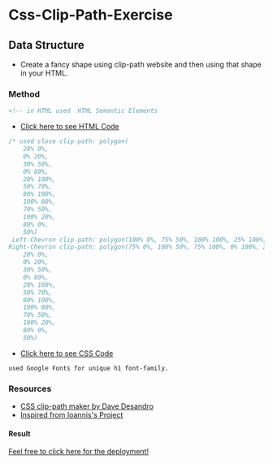 # Css-Clip-Path-Exercise

## Data Structure

- Create a fancy shape using clip-path website and then using that shape in your HTML.

### Method

```html
<!-- in HTML used  HTML Semantic Elements
```

- [Click here to see HTML Code](index.html)

```css
/* used close clip-path: polygon(
    20% 0%,
    0% 20%,
    30% 50%,
    0% 80%,
    20% 100%,
    50% 70%,
    80% 100%,
    100% 80%,
    70% 50%,
    100% 20%,
    80% 0%,
    50%)
 Left-Chevron clip-path: polygon(100% 0%, 75% 50%, 100% 100%, 25% 100%, 0% 50%, 25% 0%);
Right-Chevron clip-path: polygon(75% 0%, 100% 50%, 75% 100%, 0% 100%, 25% 50%, 0% 0%);  and close clip-path:  polygon(
    20% 0%,
    0% 20%,
    30% 50%,
    0% 80%,
    20% 100%,
    50% 70%,
    80% 100%,
    100% 80%,
    70% 50%,
    100% 20%,
    80% 0%,
    50%)
```

- [Click here to see CSS Code](css/style.css)

```Google Fonts
used Google Fonts for unique h1 font-family.

```

### Resources

- [CSS clip-path maker by Dave Desandro](https://bennettfeely.com/clippy/)
- [Inspired from Ioannis's Project ](https://github.com/Ioannis-Kavalidis/clip-path-exercise)

#### Result

[Feel free to click here for the deployment!](https://ashraftajuddin.github.io/Css-Clip-Path-Exercise/)
